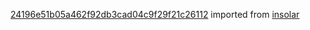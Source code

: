 [24196e51b05a462f92db3cad04c9f29f21c26112](https://github.com/insolar/insolar/commit/24196e51b05a462f92db3cad04c9f29f21c26112) imported from [insolar](https://github.com/insolar/insolar)
